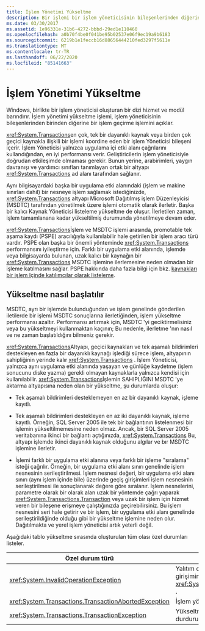 ```yaml
---
title: İşlem Yönetimi Yükseltme
description: Bir işlemi bir işlem yöneticisinin bileşenlerinden diğerine geçirme işlemi olan .NET 'te işlem yönetimi yükseltme hakkında bilgi edinin.
ms.date: 03/30/2017
ms.assetid: 1e96331e-31b6-4272-bbbd-29ed1e110460
ms.openlocfilehash: a0b70f4be0f041be95b02537e06f9ec19a9b6183
ms.sourcegitcommit: 6219b1e1feccb16d88656444210fed3297f5611e
ms.translationtype: MT
ms.contentlocale: tr-TR
ms.lasthandoff: 06/22/2020
ms.locfileid: "85141663"
---
```

# <a name="transaction-management-escalation"></a>İşlem Yönetimi Yükseltme
Windows, birlikte bir işlem yöneticisi oluşturan bir dizi hizmet ve modül barındırır. İşlem yönetimi yükseltme işlemi, işlem yöneticisinin bileşenlerinden birinden diğerine bir işlem geçirme işlemini açıklar.  
  
 <xref:System.Transactions>en çok, tek bir dayanıklı kaynak veya birden çok geçici kaynakla ilişkili bir işlemi koordine eden bir işlem Yöneticisi bileşeni içerir. İşlem Yöneticisi yalnızca uygulama içi etki alanı çağrılarını kullandığından, en iyi performansı verir. Geliştiricilerin işlem yöneticisiyle doğrudan etkileşimde olmaması gerekir. Bunun yerine, arabirimleri, yaygın davranışı ve yardımcı sınıfları tanımlayan ortak bir altyapı <xref:System.Transactions> ad alanı tarafından sağlanır.  
  
 Aynı bilgisayardaki başka bir uygulama etki alanındaki (işlem ve makine sınırları dahil) bir nesneye işlem sağlamak istediğinizde, <xref:System.Transactions> altyapı Microsoft Dağıtılmış işlem Düzenleyicisi (MSDTC) tarafından yönetilmek üzere işlemi otomatik olarak ilerletir. Başka bir kalıcı Kaynak Yöneticisi listeleme yükseltme de oluşur. İlerletilen zaman, işlem tamamlanana kadar yükseltilmiş durumunda yönetilmeye devam eder.  
  
 <xref:System.Transactions>İşlem ve MSDTC işlemi arasında, promotable tek aşama kaydı (PSPE) aracılığıyla kullanılabilir hale getirilen bir işlem aracı türü vardır. PSPE olan başka bir önemli yönteminde <xref:System.Transactions> performansını iyileştirme için. Farklı bir uygulama etki alanında, işlemde veya bilgisayarda bulunan, uzak kalıcı bir kaynağın bir <xref:System.Transactions> MSDTC işlemine ilerlemesine neden olmadan bir işleme katılmasını sağlar. PSPE hakkında daha fazla bilgi için bkz. [kaynakları bir işlem Içinde katılımcılar olarak listeleme](enlisting-resources-as-participants-in-a-transaction.md).  
  
## <a name="how-escalation-is-initiated"></a>Yükseltme nasıl başlatılır  
 MSDTC, ayrı bir işlemde bulunduğundan ve işlem genelinde gönderilen iletilerde bir işlemi MSDTC sonuçlarına ilerletiğinden, işlem yükseltme performansı azaltır. Performansı artırmak için, MSDTC 'yi geciktirmelisiniz veya bu yükseltmeyi kullanmaktan kaçının; Bu nedenle, ilerletme 'nın nasıl ve ne zaman başlatıldığını bilmeniz gerekir.  
  
 <xref:System.Transactions>Altyapı, geçici kaynakları ve tek aşamalı bildirimleri destekleyen en fazla bir dayanıklı kaynağı işlediği sürece işlem, altyapının sahipliğinin yerinde kalır <xref:System.Transactions> . İşlem Yöneticisi, yalnızca aynı uygulama etki alanında yaşayan ve günlüğe kaydetme (işlem sonucunu diske yazma) gerekli olmayan kaynaklarla yalnızca kendisi için kullanılabilir. <xref:System.Transactions>İşlemin SAHIPLIĞINI MSDTC 'ye aktarma altyapısına neden olan bir yükseltme, şu durumlarda oluşur:  
  
- Tek aşamalı bildirimleri desteklemeyen en az bir dayanıklı kaynak, işleme kayıtlı.  
  
- Tek aşamalı bildirimleri destekleyen en az iki dayanıklı kaynak, işleme kayıtlı. Örneğin, SQL Server 2005 ile tek bir bağlantının listelenmesi bir işlemin yükseltilmemesine neden olmaz. Ancak, bir SQL Server 2005 veritabanına ikinci bir bağlantı açtığınızda, <xref:System.Transactions> Bu, altyapı işlemde ikinci dayanıklı kaynak olduğunu algılar ve bır MSDTC işlemine ilerletir.  
  
- İşlemi farklı bir uygulama etki alanına veya farklı bir işleme "sıralama" isteği çağrılır. Örneğin, bir uygulama etki alanı sınırı genelinde işlem nesnesinin serileştirilmesi. İşlem nesnesi değeri, bir uygulama etki alanı sınırı (aynı işlem içinde bile) üzerinde geçiş girişimleri işlem nesnesinin serileştirilmesi ile sonuçlanarak değere göre sıralanır. İşlem nesnelerini, parametre olarak bir olarak alan uzak bir yöntemde çağrı yaparak <xref:System.Transactions.Transaction> veya uzak bir işlem için hizmet veren bir bileşene erişmeye çalıştığınızda geçirebilirsiniz. Bu işlem nesnesini seri hale getirir ve bir işlem, bir uygulama etki alanı genelinde serileştirildiğinde olduğu gibi bir yükseltme işlemine neden olur. Dağıtılmakta ve yerel işlem yöneticisi artık yeterli değil.  
  
 Aşağıdaki tablo yükseltme sırasında oluşturulan tüm olası özel durumları listeler.  
  
|Özel durum türü|Koşul|  
|--------------------|---------------|  
|<xref:System.InvalidOperationException>|Yalıtım düzeyi eşit olan bir işlemi bir işleme girişiminde bulunuldu <xref:System.Transactions.IsolationLevel.Snapshot> .|  
|<xref:System.Transactions.TransactionAbortedException>|İşlem yöneticisi çalışmıyor.|  
|<xref:System.Transactions.TransactionException>|Yükseltme başarısız olur ve uygulama durduruldu.|
